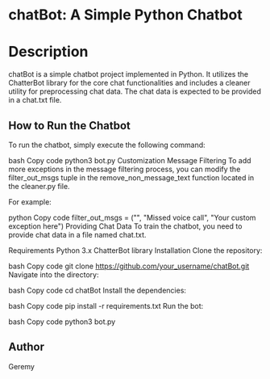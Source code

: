 # chatBot: A Simple Python Chatbot
# Description
chatBot is a simple chatbot project implemented in Python. It utilizes the ChatterBot library for the core chat functionalities and includes a cleaner utility for preprocessing chat data. The chat data is expected to be provided in a chat.txt file.

## How to Run the Chatbot
To run the chatbot, simply execute the following command:

bash
Copy code
python3 bot.py
Customization
Message Filtering
To add more exceptions in the message filtering process, you can modify the filter_out_msgs tuple in the remove_non_message_text function located in the cleaner.py file.

For example:

python
Copy code
filter_out_msgs = ("<Media omitted>", "Missed voice call", "Your custom exception here")
Providing Chat Data
To train the chatbot, you need to provide chat data in a file named chat.txt.

Requirements
Python 3.x
ChatterBot library
Installation
Clone the repository:

bash
Copy code
git clone https://github.com/your_username/chatBot.git
Navigate into the directory:

bash
Copy code
cd chatBot
Install the dependencies:

bash
Copy code
pip install -r requirements.txt
Run the bot:

bash
Copy code
python3 bot.py

## Author
Geremy

